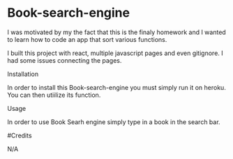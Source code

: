 # Book-search-engine

I was motivated by my the fact that this is the finaly homework and I wanted to learn how to code an app that sort various functions.

I built this project with react, multiple javascript pages and even gitignore. I had some issues connecting the pages. 

Installation

In order to install this Book-search-engine you must simply run it on heroku. You can then utiilize its function. 

Usage

In order to use Book Searh engine simply type in a book in the search bar.

#Credits

N/A
